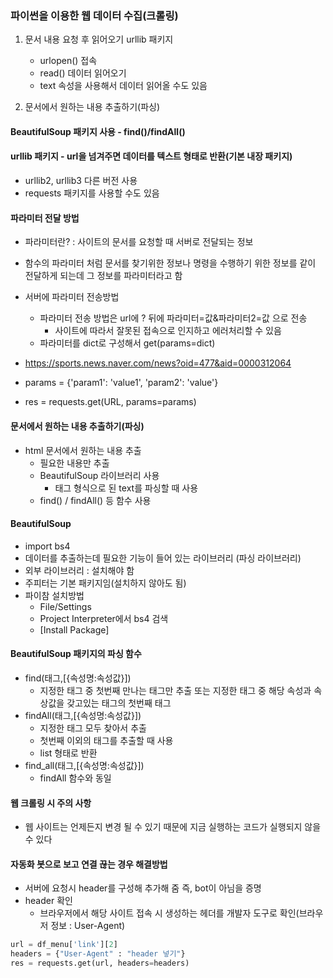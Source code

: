 ### 파이썬을 이용한  웹 데이터 수집(크롤링)

1. 문서 내용 요청 후 읽어오기 urllib 패키지 
    - urlopen() 접속 
    - read() 데이터 읽어오기
    - text 속성을 사용해서 데이터 읽어올 수도 있음    
      
    

2. 문서에서 원하는 내용 추출하기(파싱)  
 
 
#### BeautifulSoup 패키지 사용 - find()/findAll()

#### urllib 패키지 - url을 넘겨주면 데이터를 텍스트 형태로 반환(기본 내장 패키지)  


- urllib2, urllib3 다른 버전 사용
- requests 패키지를 사용할 수도 있음

#### 파라미터 전달 방법
- 파라미터란? : 사이트의 문서를 요청할 때 서버로 전달되는 정보
- 함수의 파라미터 처럼 문서를 찾기위한 정보나 명령을 수행하기 위한 정보를 같이 전달하게 되는데 그 정보를 파라미터라고 함 
- 서버에 파라미터 전송방법
    - 파라미터 전송 방법은 url에 ? 뒤에 파라미터=값&파라미터2=값 으로 전송
        - 사이트에 따라서 잘못된 접속으로 인지하고 에러처리할 수 있음
    - 파라미터를 dict로 구성해서 get(params=dict)


- https://sports.news.naver.com/news?oid=477&aid=0000312064
- params = {'param1': 'value1', 'param2': 'value'}
- res = requests.get(URL, params=params)

#### 문서에서 원하는 내용 추출하기(파싱)  
- html 문서에서 원하는 내용 추출
    - 필요한 내용만 추출
    - BeautifulSoup 라이브러리 사용
        - 태그 형식으로 된 text를 파싱할 때 사용
    - find() / findAll() 등 함수 사용

#### BeautifulSoup
- import bs4
- 데이터를 추출하는데 필요한 기능이 들어 있는 라이브러리 (파싱 라이브러리)
- 외부 라이브러리 : 설치해야 함
- 주피터는 기본 패키지임(설치하지 않아도 됨)
- 파이참 설치방법
    - File/Settings
    - Project Interpreter에서 bs4 검색
    - [Install Package]

#### BeautifulSoup 패키지의 파싱 함수
- find(태그,[{속성명:속성값}])
    - 지정한 태그 중 첫번째 만나는 태그만 추출 또는 지정한 태그 중 해당 속성과 속상값을 갖고있는 태그의 첫번째 태그
- findAll(태그,[{속성명:속성값}])
    - 지정한 태그 모두 찾아서 추출
    - 첫번째 이외의 태그를 추출할 때 사용
    - list 형태로 반환
- find_all(태그,[{속성명:속성값}])
    - findAll 함수와 동일

#### 웹 크롤링 시 주의 사항
- 웹 사이트는 언제든지 변경 될 수 있기 때문에 지금 실행하는 코드가 실행되지 않을 수 있다


#### 자동화 봇으로 보고 연결 끊는 경우 해결방법
- 서버에 요청시 header를 구성해 추가해 줌 즉, bot이 아님을 증명
- header 확인
    - 브라우저에서 해당 사이트 접속 시 생성하는 헤더를 개발자 도구로 확인(브라우저 정보 : User-Agent)
```python
url = df_menu['link'][2]
headers = {"User-Agent" : "header 넣기"}
res = requests.get(url, headers=headers)
```